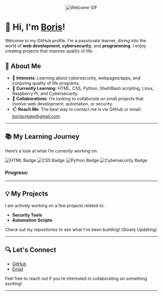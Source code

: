 <p align="center">
  <img src="https://media4.giphy.com/media/v1.Y2lkPTc5MGI3NjExdndsODJ6OGoweHMxY20zM3RhYW9xcGszcmR2ZDkwbGIyaHVhY3VobCZlcD12MV9pbnRlcm5hbF9naWZfYnlfaWQmY3Q9Zw/l0ExsgrTuACbtPaqQ/giphy.gif" alt="Welcome GIF" />
</p>

# 👋 Hi, I'm [Boris](https://github.com/boris-create)!

Welcome to my GitHub profile. I'm a passionate learner, diving into the world of **web development**, **cybersecurity**, and **programming**. I enjoy creating projects that improve quality of life.

## 🚀 About Me
- 👀 **Interests**: Learning about cybersecurity, webpages/apps, and conjuring quality of life programs.
- 🌱 **Currently Learning**: HTML, CSS, Python, Shell/Bash scripting, Linux, Raspberry Pi, and Cybersecurity.
- 💞️ **Collaborations**: I’m looking to collaborate on small projects that involve web development, automation, or security.
- 📫 **Reach Me**: The best way to contact me is via GitHub or email: [boriscreate@gmail.com](mailto:boriscreate@gmail.com).

---

## 📚 My Learning Journey
Here’s a look at what I’m currently working on:

![HTML Badge](https://img.shields.io/badge/HTML-5-orange)
![CSS Badge](https://img.shields.io/badge/CSS-3-blue)
![Python Badge](https://img.shields.io/badge/Python-3.9-blue)
![Cybersecurity Badge](https://img.shields.io/badge/Cybersecurity-blueviolet)

### Progress:
<!--- - **HTML & CSS**: ![HTML Progress](https://progress-bar.dev/60/?scale=100&title=HTML%20CSS&width=250&color=orange&suffix=%)
- **Python**: ![Python Progress](https://progress-bar.dev/40/?scale=100&title=Python&width=250&color=blue&suffix=%)
- **Cybersecurity**: ![Cybersecurity Progress](https://progress-bar.dev/30/?scale=100&title=Cybersecurity&width=250&color=blueviolet&suffix=%)
--->
---

## 💡 My Projects
I am actively working on a few projects related to:
- **Security Tools**
- **Automation Scripts**

Check out my repositories to see what I’ve been building! (Slowly Updating)

---

## 🔍 Let's Connect
- [GitHub](https://github.com/boris-create)
- [Email](mailto:boriscreate@gmail.com)

Feel free to reach out if you’re interested in collaborating on something exciting!

---

<!---
boris-create/boris-create is a ✨ unique ✨ repository because its `README.md` (this file) appears on your GitHub profile.
You can click the Preview link to take a look at your changes.
--->
